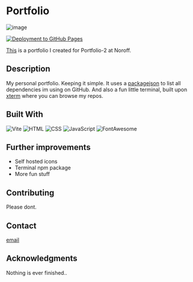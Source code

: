 # Portfolio

![image](https://github.com/donnybrilliant/portfolio/blob/main/assets/portfolio-header.png)

[![Deployment to GitHub Pages](https://github.com/donnybrilliant/portfolio/actions/workflows/deploy.yml/badge.svg)](https://github.com/donnybrilliant/portfolio/actions/workflows/deploy.yml)

[This](https://donnybrilliant.github.io/portfolio/) is a portfolio I created for Portfolio-2 at Noroff.

## Description

My personal portfolio.
Keeping it simple.
It uses a [packagejson](https://github.com/donnybrilliant/packagejson) to list all dependencies im using on GitHub.
And also a fun little terminal, built upon [xterm](https://xtermjs.org/) where you can browse my repos.

## Built With

![Vite](https://img.shields.io/badge/Vite-646CFF.svg?style=for-the-badge&logo=Vite&logoColor=white)
![HTML](https://img.shields.io/badge/HTML5-E34F26.svg?style=for-the-badge&logo=HTML5&logoColor=white)
![CSS](https://img.shields.io/badge/CSS3-1572B6.svg?style=for-the-badge&logo=CSS3&logoColor=white)
![JavaScript](https://img.shields.io/badge/JavaScript-F7DF1E.svg?style=for-the-badge&logo=JavaScript&logoColor=black)
![FontAwesome](https://img.shields.io/badge/Font%20Awesome-528DD7.svg?style=for-the-badge&logo=Font-Awesome&logoColor=white)

## Further improvements

- Self hosted icons
- Terminal npm package
- More fun stuff

## Contributing

Please dont.

## Contact

[email](mailto:daniel.vier@gmail.com)

## Acknowledgments

Nothing is ever finished..
